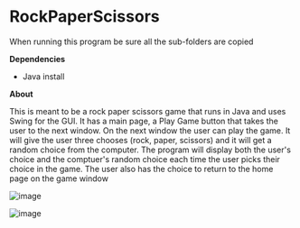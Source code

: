 # RockPaperScissors
When running this program be sure all the sub-folders are copied

**Dependencies**
 - Java install

**About**

This is meant to be a rock paper scissors game that runs in Java and uses Swing for the GUI. It has a main page, a Play Game button that takes the user to the next window. On the next window the user can play the game. It will give the user three chooses (rock, paper, scissors) and it will get a random choice from the computer. The program will display both the user's choice and the comptuer's random choice each time the user picks their choice in the game. The user also has the choice to return to the home page on the game window



![image](https://user-images.githubusercontent.com/49845642/153734845-96e3dfec-88d8-45d1-bf13-2a0d32e44235.png)



![image](https://user-images.githubusercontent.com/49845642/153734869-0e91d282-32e3-4876-8bd3-f71709a59429.png)

